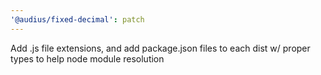 ```yaml
---
'@audius/fixed-decimal': patch
---
```


Add .js file extensions, and add package.json files to each dist w/ proper types to help node module resolution
